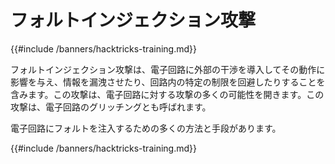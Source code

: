# フォルトインジェクション攻撃

{{#include /banners/hacktricks-training.md}}

フォルトインジェクション攻撃は、電子回路に外部の干渉を導入してその動作に影響を与え、情報を漏洩させたり、回路内の特定の制限を回避したりすることを含みます。この攻撃は、電子回路に対する攻撃の多くの可能性を開きます。この攻撃は、電子回路のグリッチングとも呼ばれます。

電子回路にフォルトを注入するための多くの方法と手段があります。



{{#include /banners/hacktricks-training.md}}
